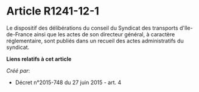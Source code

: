 # Article R1241-12-1

Le  dispositif des délibérations du conseil du Syndicat des transports  d'Ile-de-France ainsi que les actes de son directeur
général, à  caractère réglementaire, sont publiés dans un recueil des actes  administratifs du syndicat.

**Liens relatifs à cet article**

_Créé par_:

  - Décret n°2015-748 du 27 juin 2015 - art. 4
